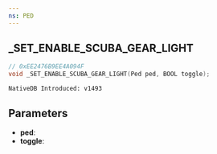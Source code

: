 ```yaml
---
ns: PED
---
```

## _SET_ENABLE_SCUBA_GEAR_LIGHT

```c
// 0xEE2476B9EE4A094F
void _SET_ENABLE_SCUBA_GEAR_LIGHT(Ped ped, BOOL toggle);
```

```
NativeDB Introduced: v1493
```

## Parameters
* **ped**:
* **toggle**:
